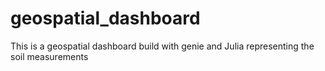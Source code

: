 # geospatial_dashboard
This is a geospatial dashboard build with genie and Julia representing the soil measurements
